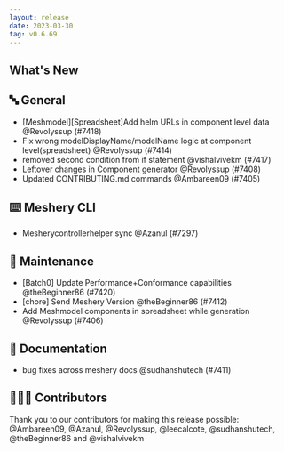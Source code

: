 ```yaml
---
layout: release
date: 2023-03-30
tag: v0.6.69
---
```


## What's New
## 🔤 General
- [Meshmodel][Spreadsheet]Add helm URLs in component level data @Revolyssup (#7418)
- Fix wrong modelDisplayName/modelName logic at component level(spreadsheet) @Revolyssup (#7414)
- removed second condition from if statement @vishalvivekm (#7417)
- Leftover changes in Component generator @Revolyssup (#7408)
- Updated CONTRIBUTING.md commands @Ambareen09 (#7405)

## ⌨️ Meshery CLI

- Mesherycontrollerhelper sync @Azanul (#7297)

## 🧰 Maintenance

- [Batch0] Update Performance+Conformance capabilities @theBeginner86 (#7420)
- [chore] Send Meshery Version @theBeginner86 (#7412)
- Add Meshmodel components in spreadsheet while generation @Revolyssup (#7406)

## 📖 Documentation

- bug fixes across meshery docs @sudhanshutech (#7411)

## 👨🏽‍💻 Contributors

Thank you to our contributors for making this release possible:
@Ambareen09, @Azanul, @Revolyssup, @leecalcote, @sudhanshutech, @theBeginner86 and @vishalvivekm
